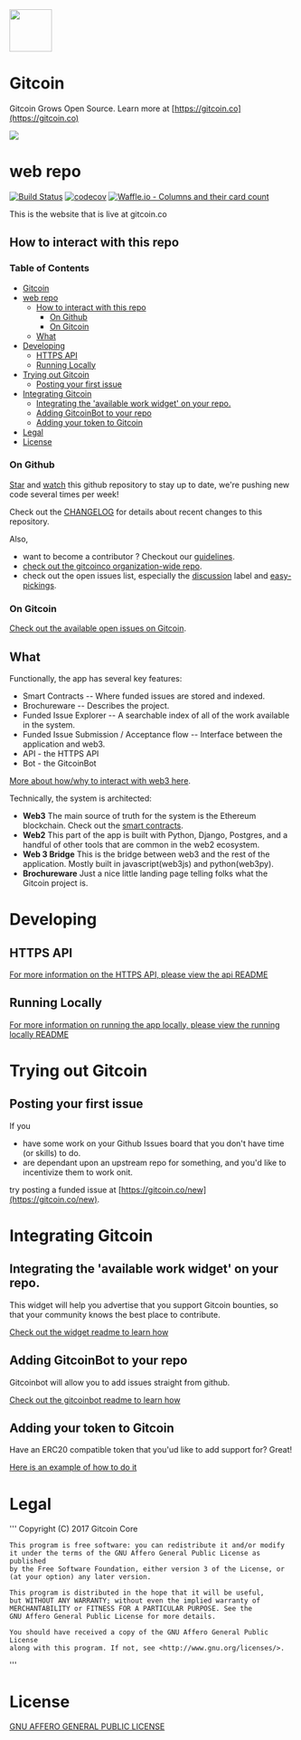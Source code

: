<img src="https://d3vv6lp55qjaqc.cloudfront.net/items/263e3q1M2Y2r3L1X3c2y/helmet.png" width=75px height=75px>

# Gitcoin

Gitcoin Grows Open Source. Learn more at [https://gitcoin.co](https://gitcoin.co)

<a href="https://gitcoin.co/explorer?q=gitcoinco">
    <img src="https://gitcoin.co/funding/embed?repo=https://github.com/gitcoinco/web">
</a>

# web repo

[![Build Status](https://travis-ci.org/gitcoinco/web.svg?branch=master)](https://travis-ci.org/gitcoinco/web)
[![codecov](https://codecov.io/gh/gitcoinco/web/branch/master/graph/badge.svg)](https://codecov.io/gh/gitcoinco/web)
[![Waffle.io - Columns and their card count](https://badge.waffle.io/gitcoinco/web.svg?columns=all)](https://waffle.io/gitcoinco/web)

This is the website that is live at gitcoin.co

## How to interact with this repo

### Table of Contents

- [Gitcoin](#gitcoin)
- [web repo](#web-repo)
  * [How to interact with this repo](#how-to-interact-with-this-repo)
    + [On Github](#on-github)
    + [On Gitcoin](#on-gitcoin)
  * [What](#what)
- [Developing](#developing)
  * [HTTPS API](#https-api)
  * [Running Locally](#running-locally)
- [Trying out Gitcoin](#trying-out-gitcoin)
  * [Posting your first issue](#posting-your-first-issue)
- [Integrating Gitcoin](#integrating-gitcoin)
  * [Integrating the 'available work widget' on your repo.](#integrating-the--available-work-widget--on-your-repo)
  * [Adding GitcoinBot to your repo](#adding-gitcoinbot-to-your-repo)
  * [Adding your token to Gitcoin](#adding-your-token-to-gitcoin)
- [Legal](#legal)
- [License](#license)

### On Github

[Star](https://github.com/gitcoinco/web/stargazers) and [watch](https://github.com/gitcoinco/web/watchers) this github repository to stay up to date, we're pushing new code several times per week!

Check out the [CHANGELOG](./CHANGELOG.md) for details about recent changes to this repository.

Also,

* want to become a contributor ? Checkout our [guidelines](./docs/CONTRIBUTING.md).
* [check out the gitcoinco organization-wide repo](https://github.com/gitcoinco/gitcoinco).
* check out the open issues list, especially the [discussion](https://github.com/gitcoinco/web/issues?q=is%3Aissue+is%3Aopen+label%3Adiscussion) label and [easy-pickings](https://github.com/gitcoinco/web/issues?q=is%3Aissue+is%3Aopen+label%3Aeasy-pickings).

### On Gitcoin

[Check out the available open issues on Gitcoin](https://gitcoin.co/explorer/?q=https://github.com/gitcoinco/web).

## What

Functionally, the app has several key features:

* Smart Contracts -- Where funded issues are stored and indexed.
* Brochureware -- Describes the project.
* Funded Issue Explorer -- A searchable index of all of the work available in the system.
* Funded Issue Submission / Acceptance flow -- Interface between the application and web3.
* API - the HTTPS API
* Bot - the GitcoinBot

[More about how/why to interact with web3 here](https://gitcoin.co/web3).

Technically, the system is architected:

* __Web3__ The main source of truth for the system is the Ethereum blockchain. Check out the [smart contracts](https://github.com/gitcoinco/smart_contracts).
* __Web2__ This part of the app is built with Python, Django, Postgres, and a handful of other tools that are common in the web2 ecosystem.
* __Web 3 Bridge__ This is the bridge between web3 and the rest of the application. Mostly built in javascript(web3js) and python(web3py).
* __Brochureware__ Just a nice little landing page telling folks what the Gitcoin project is.

# Developing 

## HTTPS API

[For more information on the HTTPS API, please view the api README](readme_api.md)

## Running Locally

[For more information on running the app locally, please view the running locally README](readme_runninglocally.md)

# Trying out Gitcoin
## Posting your first issue

If you

* have some work on your Github Issues board that you don't have time (or skills) to do.
* are dependant upon an upstream repo for something, and you'd like to incentivize them to work onit.

try posting a funded issue at [https://gitcoin.co/new](https://gitcoin.co/new).

# Integrating Gitcoin

## Integrating the 'available work widget' on your repo.

This widget will help you advertise that you support Gitcoin bounties, so that your community knows the best place to contribute.

[Check out the widget readme to learn how](readme_widget.md)

## Adding GitcoinBot to your repo

Gitcoinbot will allow you to add issues straight from github.

[Check out the gitcoinbot readme to learn how](app/gitcoinbot/)

## Adding your token to Gitcoin

Have an ERC20 compatible token that you'ud like to add support for?  Great!

[Here is an example of how to do it](https://github.com/gitcoinco/web/pull/155)

# Legal

'''
    Copyright (C) 2017 Gitcoin Core

    This program is free software: you can redistribute it and/or modify
    it under the terms of the GNU Affero General Public License as published
    by the Free Software Foundation, either version 3 of the License, or
    (at your option) any later version.

    This program is distributed in the hope that it will be useful,
    but WITHOUT ANY WARRANTY; without even the implied warranty of
    MERCHANTABILITY or FITNESS FOR A PARTICULAR PURPOSE. See the
    GNU Affero General Public License for more details.

    You should have received a copy of the GNU Affero General Public License
    along with this program. If not, see <http://www.gnu.org/licenses/>.

'''

# License

[GNU AFFERO GENERAL PUBLIC LICENSE](./docs/LICENSE)

<!-- Google Analytics -->
<img src='https://ga-beacon.appspot.com/UA-102304388-1/gitcoinco/web' style='width:1px; height:1px;' >
